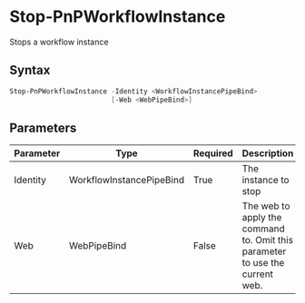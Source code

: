 # Stop-PnPWorkflowInstance
Stops a workflow instance
## Syntax
```powershell
Stop-PnPWorkflowInstance -Identity <WorkflowInstancePipeBind>
                         [-Web <WebPipeBind>]
```


## Parameters
Parameter|Type|Required|Description
---------|----|--------|-----------
|Identity|WorkflowInstancePipeBind|True|The instance to stop|
|Web|WebPipeBind|False|The web to apply the command to. Omit this parameter to use the current web.|
